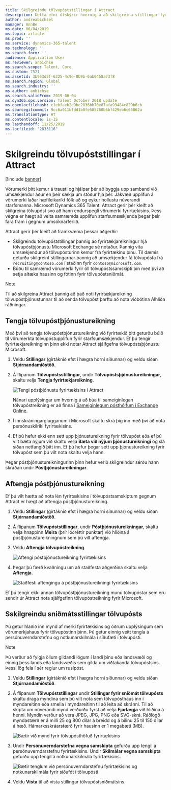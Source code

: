 ```yaml
---
title: Skilgreindu tölvupóststillingar í Attract
description: Þetta efni útskýrir hvernig á að skilgreina stillingar fyrir tölvupóst sem er sendur af Microsoft Dynamcis 365 Talent - Attract.
author: andreabichsel
manager: AnnBe
ms.date: 06/04/2019
ms.topic: article
ms.prod: ''
ms.service: dynamics-365-talent
ms.technology: ''
ms.search.form: ''
audience: Application User
ms.reviewer: anbichse
ms.search.scope: Talent, Core
ms.custom: 7521
ms.assetid: 3b953d5f-6325-4c9e-8b9b-6ab0458a73f8
ms.search.region: Global
ms.search.industry: ''
ms.author: anbichse
ms.search.validFrom: 2019-06-04
ms.dyn365.ops.version: Talent October 2018 update
ms.openlocfilehash: c1ebfaeb2e9bc2836bb70e87afa93484c829b6cb
ms.sourcegitcommit: 9cc6a011bfdd1b0fe505760b6bf429eb6c65862a
ms.translationtype: HT
ms.contentlocale: is-IS
ms.lasthandoff: 11/25/2019
ms.locfileid: "2833116"
---
```

# <a name="configure-email-settings-in-attract"></a>Skilgreindu tölvupóststillingar í Attract

[!include [banner](includes/banner.md)]

Vörumerki þitt kemur á trausti og hjálpar þér að byggja upp samband við umsækjendur áður en þeir sækja um stöður hjá þér. Jákvæð upplifun á vörumerki laðar hæfileikaríkt fólk að og eykur hollustu núverandi starfsmanna. Microsoft Dynamics 365 Talent: Attract gerir þér kleift að skilgreina tölvupóst svo að hann endurspegli vörumerki fyrirtækisins. Þess vegna er hægt að veita samræmda upplifun starfsumsækjenda þegar þeir fara fram í gegnum umsóknarferlið.

Attract gerir þér kleift að framkvæma þessar aðgerðir:

- Skilgreindu tölvupóststillingar þannig að fyrirtækjareikningur hjá tölvupóstþjónustu Microsoft Exchange sé notaður. Þannig vita umsækjendur að tölvupósturinn kemur frá fyrirtækinu þínu. Til dæmis geturðu skilgreint stillingarnar þannig að umsækjendur fá tölvupósta frá `recruiting@contoso.com` í staðinn fyrir `contoso@microsoft.com`.
- Búðu til samræmd vörumerki fyrir öll tölvupóstssamskipti þín með því að setja altæka hausinn og fótinn fyrir tölvupóstsniðmát. 

> [!NOTE]
> Til að skilgreina Attract þannig að það noti fyrirtækjareikning tölvupóstþjónustunnar til að senda tölvupóst þarftu að nota viðbótina Alhliða ráðningar.

## <a name="connect-an-email-service-account"></a>Tengja tölvupóstþjónustureikning

Með því að tengja tölvupóstþjónustureikning við fyrirtækið þitt geturðu búið til vörumerkta tölvupóstupplifun fyrir starfsumsækjendur. Ef þú tengir fyrirtækjareikninginn þinn ekki notar Attract sjálfgefna tölvupóstsþjónustu Microsoft.

1. Veldu **Stillingar** (gírtáknið efst í hægra horni síðunnar) og veldu síðan **Stjórnandamiðstöð**.
2. Á flipanum **Tölvupóstsstillingar**, undir **Tölvupóstsþjónustureikningar**, skaltu velja **Tengja fyrirtækjareikning**.

    ![Tengi póstþjónustu fyrirtækisins í Attract](./media/attract-admin-email-service-accounts.png)

    Nánari upplýsingar um hvernig á að búa til sameiginlegan tölvupóstreikning er að finna í [Sameiginlegum pósthólfum í Exchange Online](https://docs.microsoft.com/exchange/collaboration-exo/shared-mailboxes).

3. Í innskráningarglugganum í Microsoft skaltu skrá þig inn með því að nota persónuskilríki fyrirtækisins.
4. Ef þú hefur ekki enn sett upp þjónustureikning fyrir tölvupóst eða ef þú vilt bæta nýjum við skaltu velja **Bæta við nýjum þjónustureikningi** og slá síðan netfangið þitt inn. Ef þú hefur þegar sett upp þjónustureikning fyrir tölvupóst sem þú vilt nota skaltu velja hann.

Þegar póstþjónustureikningurinn þinn hefur verið skilgreindur sérðu hann skráðan undir **Póstþjónustureikningar**.

## <a name="disconnect-an-email-service-account"></a>Aftengja póstþjónustureikning

Ef þú vilt hætta að nota lén fyrirtækisins í tölvupóstsamskiptum gegnum Attract er hægt að aftengja póstþjónustureikning.

1. Veldu **Stillingar** (gírtáknið efst í hægra horni síðunnar) og veldu síðan **Stjórnandamiðstöð**.
2. Á flipanum **Tölvupóststillingar**, undir **Póstþjónustureikningar**, skaltu velja hnappinn **Meira** (þrír lóðréttir punktar) við hliðina á póstþjónustureikningnum sem þú vilt aftengja.
3. Veldu **Aftengja tölvupóstreikning**.

    ![Aftengi póstþjónustureikning fyrirtækisins](./media/attract-admin-disconnect-email-account.png)

4. Þegar þú færð kvaðningu um að staðfesta aðgerðina skaltu velja **Aftengja**.

    ![Staðfesti aftengingu á póstþjónustureikningi fyrirtækisins](./media/attract-admin-email-confirm-disconnect.png)

Ef þú tengir ekki annan tölvupóstþjónustureikning munu tölvupóstar sem eru sendir úr Attract nota sjálfgefinn tölvupóstreikning fyrir Microsoft.

## <a name="configure-email-template-settings"></a>Sskilgreindu sniðmátsstillingar tölvupósts

Þú getur hlaðið inn mynd af merki fyrirtækisins og öðrum upplýsingum sem vörumerkjahaus fyrir tölvupóstinn þinn. Þú getur einnig veitt tengla á persónuverndarstefnu og notkunarskilmála í síðufæti í tölvupósti.

> [!NOTE]
> Þú verður að fylgja öllum gildandi lögum í landi þínu eða landsvæði og einnig þess lands eða landsvæðis sem gilda um viðtakanda tölvupóstsins. Þessi lög fela í sér reglur um ruslpóst.

1. Veldu **Stillingar** (gírtáknið efst í hægra horni síðunnar) og veldu síðan **Stjórnandamiðstöð**.
2. Á flipanum **Tölvupóststillingar** undir **Stillingar fyrir sniðmát tölvupósts** skaltu draga myndina sem þú vilt nota sem tölvupósthaus inn í myndareitinn eða smella í myndareitinn til að leita að skránni. Til að skipta um núverandi mynd verðurðu fyrst að velja **Fjarlægja** við hliðina á henni. Myndin verður að vera JPEG, JPG, PNG eða SVG-skrá. Ráðlögð myndastærð er á milli 25 og 800 dílar á breidd og á bilinu 25 til 150 dílar á hæð. Hámarksskráarstærð fyrir hausinn er 1 megabæti (MB).

    ![Bætir við mynd fyrir tölvupósthöfuð fyrirtækisins](./media/attract-admin-email-header.png)

3. Undir **Persónuverndarstefna vegna samskipta** gefurðu upp tengil á persónuverndarstefnu fyrirtækisins. Undir **Skilmálar vegna samskipta** gefurðu upp tengil á notkunarskilmála fyrirtækisins.

    ![Bætir tenglum við persónuverndarstefnu fyrirtækisins og notkunarskilmála fyrir síðufót í tölvupósti](./media/attract-admin-email-footer.png)

4. Veldu **Vista** til að vista stillingar tölvupóstsniðmátsins.

